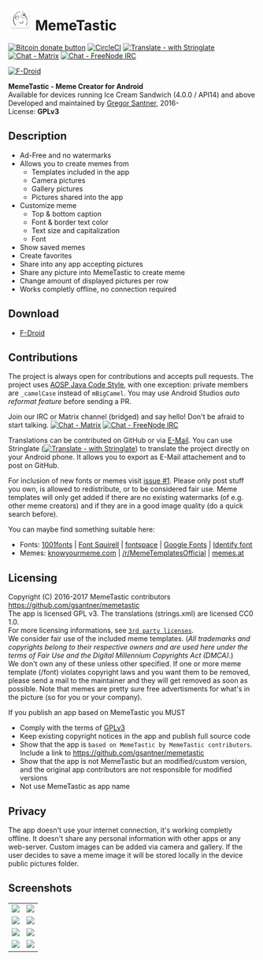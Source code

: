 # ![App icon](https://raw.githubusercontent.com/gsantner/memetastic/master/app/src/main/res/drawable-mdpi/ic_launcher.png "App Icon") MemeTastic

<span class="badge-bitcoin"><a href="https://gsantner.github.io/#donate" title="Donate once-off to this project using Bitcoin"><img src="https://img.shields.io/badge/bitcoin-donate-yellow.svg" alt="Bitcoin donate button" /></a></span> [![CircleCI](https://circleci.com/gh/gsantner/memetastic.svg?style=shield)](https://circleci.com/gh/gsantner/memetastic) [![Translate - with Stringlate](https://img.shields.io/badge/stringlate-translate-green.svg)](https://lonamiwebs.github.io/stringlate/translate?git=https%3A%2F%2Fgithub.com%2Fgsantner%2Fmemetastic.git&name=MemeTastic&web=https%3A%2F%2Fgithub.com%2Fgsantner%2FMemeTastic)
[![Chat - Matrix](https://img.shields.io/badge/chat-on%20matrix-blue.svg)](https://matrix.to/#/#memetastic:matrix.org) [![Chat - FreeNode IRC](https://img.shields.io/badge/chat-on%20irc-blue.svg)](https://kiwiirc.com/client/irc.freenode.net/?nick=memetastic-anon|?#memetastic)

[![F-Droid](https://f-droid.org/wiki/images/0/06/F-Droid-button_get-it-on.png)](https://f-droid.org/repository/browse/?fdid=io.github.gsantner.memetastic)


**MemeTastic - Meme Creator for Android**  
Available for devices running Ice Cream Sandwich (4.0.0 / API14) and above  
Developed and maintained by [Gregor Santner](<https://gsantner.github.io>), 2016-  
License: **GPLv3**  

## Description
* Ad-Free and no watermarks
* Allows you to create memes from
  * Templates included in the app
  * Camera pictures
  * Gallery pictures
  * Pictures shared into the app
* Customize meme
  * Top & bottom caption
  * Font & border text color
  * Text size and capitalization
  * Font
* Show saved memes
* Create favorites
* Share into any app accepting pictures
* Share any picture into MemeTastic to create meme
* Change amount of displayed pictures per row
* Works completly offline, no connection required

## Download
* [F-Droid](https://f-droid.org/repository/browse/?fdid=io.github.gsantner.memetastic)

## Contributions
The project is always open for contributions and accepts pull requests.
The project uses [AOSP Java Code Style](https://source.android.com/source/code-style#follow-field-naming-conventions), with one exception: private members are `_camelCase` instead of `mBigCamel`. You may use Android Studios _auto reformat feature_ before sending a PR.

Join our IRC or Matrix channel (bridged) and say hello! Don't be afraid to start talking. [![Chat - Matrix](https://img.shields.io/badge/chat-on%20matrix-blue.svg)](https://matrix.to/#/#memetastic:matrix.org) [![Chat - FreeNode IRC](https://img.shields.io/badge/chat-on%20irc-blue.svg)](https://kiwiirc.com/client/irc.freenode.net/?nick=memetastic-anon|?#memetastic)




Translations can be contributed on GitHub or via [E-Mail](https://gsantner.github.io/#contact). You can use Stringlate ([![Translate - with Stringlate](https://img.shields.io/badge/stringlate-translate-green.svg)](https://lonamiwebs.github.io/stringlate/translate?git=https%3A%2F%2Fgithub.com%2Fgsantner%2Fmemetastic.git&name=MemeTastic&web=https%3A%2F%2Fgithub.com%2Fgsantner%2FMemeTastic)) to translate the project directly on your Android phone. It allows you to export as E-Mail attachement and to post on GitHub.


For inclusion of new fonts or memes visit [issue #1](https://github.com/gsantner/memetastic/issues/1).
Please only post stuff you own, is allowed to redistribute, or to be considered fair use.
Meme templates will only get added if there are no existing watermarks (of e.g. other meme creators) 
and if they are in a good image quality (do a quick search before).

You can maybe find something suitable here:  
* Fonts: [1001fonts](http://www.1001fonts.com) | [Font Squirell](https://www.fontsquirrel.com/fonts/list/find_fonts?filter%5Blicense%5D%5B0%5D=app&filter%5Blicense%5D%5B1%5D=open&sort=hot) | [fontspace](http://www.fontspace.com/) | [Google Fonts](https://fonts.google.com) | [Identify font](https://www.fontsquirrel.com/matcherator) 
* Memes: [knowyourmeme.com](http://knowyourmeme.com) | [/r/MemeTemplatesOfficial](https://www.reddit.com/r/MemeTemplatesOfficial)  | [memes.at](http://www.memes.at/)

## Licensing
Copyright (C) 2016-2017 MemeTastic contributors <https://github.com/gsantner/memetastic>  
The app is licensed GPL v3. The translations (strings.xml) are licensed CC0 1.0.  
For more licensing informations, see [`3rd party licenses`](/app/src/main/res/raw/licenses_3rd_party.md).  
We consider fair use of the included meme templates. (*All trademarks and copyrights belong to their respective owners and are used here under the terms of Fair Use and the Digital Millennium Copyrights Act (DMCA).*)  
We don't own any of these unless other specified. If one or more meme template (/font) violates copyright laws and 
you want them to be removed, please send a mail to the maintainer and they will get 
removed as soon as possible. Note that memes are pretty sure free
advertisments for what's in the picture (so for you or your company).

If you publish an app based on MemeTastic you MUST 
* Comply with the terms of [GPLv3](/LICENSE.md)
* Keep existing copyright notices in the app and publish full source code
* Show that the app is `based on MemeTastic by MemeTastic contributors`. Include a link to https://github.com/gsantner/memetastic
* Show that the app is not MemeTastic but an modified/custom version, and the original app contributors are not responsible for modified versions
* Not use MemeTastic as app name

## Privacy
The app doesn't use your internet connection, it's working completly offline. It doesn't share any personal information with other apps or any web-server.
Custom images can be added via camera and gallery. If the user decides to save a meme image it will be stored locally in the device public pictures folder.

## Screenshots
<table>
  <tr>
    <td> <img src="https://cloud.githubusercontent.com/assets/6735650/23828355/81b1f37e-06cf-11e7-8aec-537fb376ae80.png" /> </td>
    <td> <img src="https://user-images.githubusercontent.com/6735650/28480696-31d4e3e8-6e62-11e7-9512-5acfa05699b2.png" /> </td>
  </tr><tr>
    <td> <img src="https://cloud.githubusercontent.com/assets/6735650/23828354/81ae7cb2-06cf-11e7-8eee-66e6af799c1c.png" /> </td>
    <td> <img src="https://user-images.githubusercontent.com/6735650/28480457-13f96034-6e61-11e7-9382-81f8fbda963e.png" /> </td>
  </tr><tr>
    <td> <img src="https://user-images.githubusercontent.com/6735650/28741628-d7ec701c-741a-11e7-91df-cb3e7df8ecb6.png" /> </td>
    <td> <img src="https://cloud.githubusercontent.com/assets/6735650/23828356/81b5cf3a-06cf-11e7-8796-8b903b5c8e43.png" /> </td>
  </tr><tr>
    <td> <img src="https://user-images.githubusercontent.com/6735650/28741629-d810a9e6-741a-11e7-8a68-5e9e9992f67d.png" /> </td>
    <td> <img src="https://user-images.githubusercontent.com/6735650/28741630-d810ff68-741a-11e7-927f-b5556974cdbc.png" /> </td>
  </tr>
</table>

